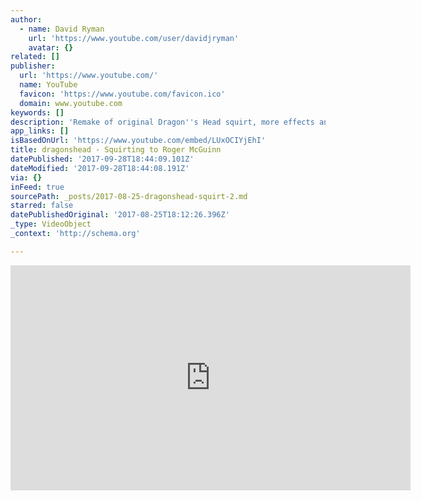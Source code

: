 ```yaml
---
author:
  - name: David Ryman
    url: 'https://www.youtube.com/user/davidjryman'
    avatar: {}
related: []
publisher:
  url: 'https://www.youtube.com/'
  name: YouTube
  favicon: 'https://www.youtube.com/favicon.ico'
  domain: www.youtube.com
keywords: []
description: 'Remake of original Dragon''s Head squirt, more effects and titles.'
app_links: []
isBasedOnUrl: 'https://www.youtube.com/embed/LUxOCIYjEhI'
title: dragonshead - Squirting to Roger McGuinn
datePublished: '2017-09-28T18:44:09.101Z'
dateModified: '2017-09-28T18:44:08.191Z'
via: {}
inFeed: true
sourcePath: _posts/2017-08-25-dragonshead-squirt-2.md
starred: false
datePublishedOriginal: '2017-08-25T18:12:26.396Z'
_type: VideoObject
_context: 'http://schema.org'

---
```

<iframe src="https://cdn.embedly.com/widgets/media.html?src=https%3A%2F%2Fwww.youtube.com%2Fembed%2FLUxOCIYjEhI%3Ffeature%3Doembed&amp;url=http%3A%2F%2Fwww.youtube.com%2Fwatch%3Fv%3DLUxOCIYjEhI&amp;image=https%3A%2F%2Fi.ytimg.com%2Fvi%2FLUxOCIYjEhI%2Fhqdefault.jpg&amp;key=a715cf41cc93453ca338d350cd26f87b&amp;type=text%2Fhtml&amp;schema=youtube" width="640" height="360" scrolling="no" frameborder="0" allowfullscreen="" style=""></iframe>